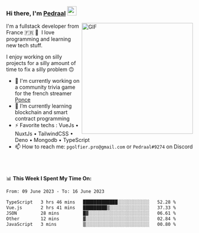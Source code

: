 ### Hi there, I'm <a href="https://pedraal.dev" target="_blank">Pedraal</a> <img src="https://media.giphy.com/media/hvRJCLFzcasrR4ia7z/giphy.gif" width="25px">
<img align="right" alt="GIF" src="https://pedraal.dev/avatar.png" width="300" height="300" />

I'm a fullstack developer from France 🇫🇷 🥖 &nbsp;I love programming and learning new
tech stuff.

I enjoy working on silly projects for a silly amount of time to fix a silly problem 🙃

- 🔭  I'm currently working on a community trivia game for the french streamer <a href="https://twitch.tv/ponce" target="_blank">Ponce</a>
- 🌱 I’m currently learning blockchain and smart contract programming
- ⚡ Favorite techs : VueJs &bull; NuxtJs &bull; TailwindCSS &bull; Deno &bull; Mongodb &bull; TypeScript
- 📫 How to reach me: `pgolfier.pro@gmail.com` or `Pedraal#9274` on Discord

<br>
<br>

📊 **This Week I Spent My Time On:**
<!--START_SECTION:waka-->

```txt
From: 09 June 2023 - To: 16 June 2023

TypeScript   3 hrs 46 mins   █████████████░░░░░░░░░░░░   52.28 %
Vue.js       2 hrs 41 mins   █████████▒░░░░░░░░░░░░░░░   37.33 %
JSON         28 mins         █▓░░░░░░░░░░░░░░░░░░░░░░░   06.61 %
Other        12 mins         ▓░░░░░░░░░░░░░░░░░░░░░░░░   02.84 %
JavaScript   3 mins          ▒░░░░░░░░░░░░░░░░░░░░░░░░   00.80 %
```

<!--END_SECTION:waka-->
